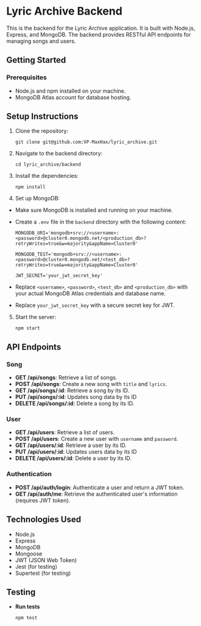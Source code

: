 # Lyric Archive Backend

This is the backend for the Lyric Archive application. It is built with Node.js, Express, and MongoDB. The backend provides RESTful API endpoints for managing songs and users.

## Getting Started

### Prerequisites

- Node.js and npm installed on your machine.
- MongoDB Atlas account for database hosting.

## Setup Instructions
1. Clone the repository:
   ```
   git clone git@github.com:VP-MaxHax/lyric_archive.git
   ```
2. Navigate to the backend directory:
   ```
   cd lyric_archive/backend
   ```
3. Install the dependencies:
   ```
   npm install
   ```
4. Set up MongoDB:
- Make sure MongoDB is installed and running on your machine.
- Create a `.env` file in the `backend` directory with the following content:
  ```
  MONGODB_URI='mongodb+srv://<username>:<password>@cluster0.mongodb.net/<production_db>?retryWrites=true&w=majority&appName=Cluster0'

  MONGODB_TEST='mongodb+srv://<username>:<password>@cluster0.mongodb.net/<test_db>?retryWrites=true&w=majority&appName=Cluster0'
  
  JWT_SECRET='your_jwt_secret_key'
  ```
- Replace `<username>`, `<password>`, `<test_db>` and `<production_db>` with your actual MongoDB Atlas credentials and database name.

- Replace `your_jwt_secret_key` with a secure secret key for JWT.

5. Start the server:
   ```
   npm start
   ```

## API Endpoints

### Song

- **GET /api/songs**: Retrieve a list of songs.
- **POST /api/songs**: Create a new song with `title` and `lyrics`.
- **GET /api/songs/:id**: Retrieve a song by its ID.
- **PUT /api/songs/:id**: Updates song data by its ID
- **DELETE /api/songs/:id**: Delete a song by its ID.

### User

- **GET /api/users**: Retrieve a list of users.
- **POST /api/users**: Create a new user with `username` and `password`.
- **GET /api/users/:id**: Retrieve a user by its ID.
- **PUT /api/users/:id**: Updates users data by its ID
- **DELETE /api/users/:id**: Delete a user by its ID.

### Authentication

- **POST /api/auth/login**: Authenticate a user and return a JWT token.
- **GET /api/auth/me**: Retrieve the authenticated user's information (requires JWT token).

## Technologies Used
- Node.js
- Express
- MongoDB
- Mongoose
- JWT (JSON Web Token)
- Jest (for testing)
- Supertest (for testing)

## Testing
- **Run tests**
  ```
  npm test
  ```
  